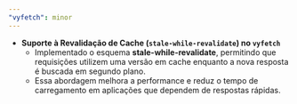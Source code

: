 ```yaml
---
"vyfetch": minor
---
```


- **Suporte à Revalidação de Cache (`stale-while-revalidate`) no `vyfetch`**
  - Implementado o esquema **stale-while-revalidate**, permitindo que requisições utilizem uma versão em cache enquanto a nova resposta é buscada em segundo plano.
  - Essa abordagem melhora a performance e reduz o tempo de carregamento em aplicações que dependem de respostas rápidas.
